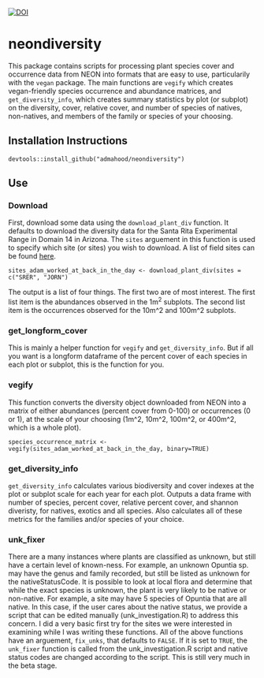 [![DOI](https://zenodo.org/badge/268667267.svg)](https://zenodo.org/badge/latestdoi/268667267)

# neondiversity

This package contains scripts for processing plant species cover and occurrence data from NEON into formats that are easy to use, particularily with the `vegan` package. The main functions are `vegify` which creates vegan-friendly species occurrence and abundance matrices, and `get_diversity_info`, which creates summary statistics by plot (or subplot) on the diversity, cover, relative cover, and number of species of natives, non-natives, and members of the family or species of your choosing.

## Installation Instructions

`devtools::install_github("admahood/neondiversity")`

## Use

### Download

First, download some data using the `download_plant_div` function. It defaults to download the diversity data for the Santa Rita Experimental Range in Domain 14 in Arizona. The `sites` arguement in this function is used to specify which site (or sites) you wish to download. A list of field sites can be found [here](https://www.neonscience.org/field-sites/field-sites-map/list).

`sites_adam_worked_at_back_in_the_day <- download_plant_div(sites = c("SRER", "JORN")`

The output is a list of four things. The first two are of most interest. The first list item is the abundances observed in the 1m<sup>2</sup> subplots. The second list item is the occurrences observed for the 10m^2 and 100m^2 subplots.

### get_longform_cover

This is mainly a helper function for `vegify` and `get_diversity_info`. But if all you want is a longform dataframe of the percent cover of each species in each plot or subplot, this is the function for you.

### vegify

This function converts the diversity object downloaded from NEON into a matrix of either abundances (percent cover from 0-100) or occurrences (0 or 1), at the scale of your choosing (1m^2, 10m^2, 100m^2, or 400m^2, which is a whole plot).

`species_occurrence_matrix <- vegify(sites_adam_worked_at_back_in_the_day, binary=TRUE)`

### get_diversity_info

`get_diversity_info` calculates various biodiversity and cover indexes at the plot or subplot scale for each year for each plot. Outputs a data frame with number of species, percent cover, relative percent cover, and shannon diveristy, for natives, exotics and all species. Also calculates all of these metrics for the families and/or species of your choice.

### unk_fixer

There are a many instances where plants are classified as unknown, but still have a certain level of known-ness. For example, an unknown Opuntia sp. may have the genus and family recorded, but still be listed as unknown for the nativeStatusCode. It is possible to look at local flora and determine that while the exact species is unknown, the plant is very likely to be native or non-native. For example, a site may have 5 species of Opuntia that are all native. In this case, if the user cares about the native status, we provide a script that can be edited manually (unk_investigation.R) to address this concern. I did a very basic first try for the sites we were interested in examining while I was writing these functions. All of the above functions have an arguement, `fix_unks`, that defaults to `FALSE`. If it is set to `TRUE`, the `unk_fixer` function is called from the unk_investigation.R script and native status codes are changed according to the script. This is still very much in the beta stage.
